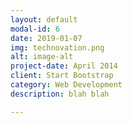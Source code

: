 ```yaml
---
layout: default
modal-id: 6
date: 2019-01-07
img: technovation.png
alt: image-alt
project-date: April 2014
client: Start Bootstrap
category: Web Development
description: blah blah

---
```

